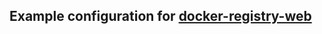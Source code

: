 ## Example configuration for [docker-registry-web](https://github.com/mkuchin/docker-registry-web)

